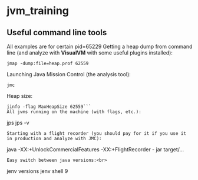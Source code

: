 # jvm_training
## Useful command line tools
All examples are for certain pid=65229
Getting a heap dump from command line (and analyze with <b>VisualVM</b> with some useful plugins installed):
```
jmap -dump:file=heap.prof 62559 
```
Launching Java Mission Control (the analysis tool):
```
jmc
```
Heap size:
```
jinfo -flag MaxHeapSize 62559```
All jvms running on the machine (with flags, etc.):
```
jps
jps -v
```
Starting with a flight recorder (you should pay for it if you use it in production and analyze with JMC):
```
java -XX:+UnlockCommercialFeatures -XX:+FlightRecorder - jar target/...
```
Easy switch between java versions:<br>
```
jenv versions
jenv shell 9
```

